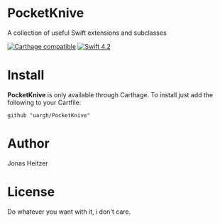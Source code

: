# PocketKnive
A collection of useful Swift extensions and subclasses

[![Carthage compatible](https://img.shields.io/badge/Carthage-compatible-4BC51D.svg?style=flat)](https://github.com/Carthage/Carthage) [![Swift 4.2](https://img.shields.io/badge/Swift-4.2-4BC51D.svg?style=flat)](https://swift.org/blog/swift-4-2-released/)

# Install
**PocketKnive** is only available through Carthage. To install just add the following to your Cartfile:

`github "uargh/PocketKnive"`

# Author
Jonas Heitzer

# License
Do whatever you want with it, i don't care.

